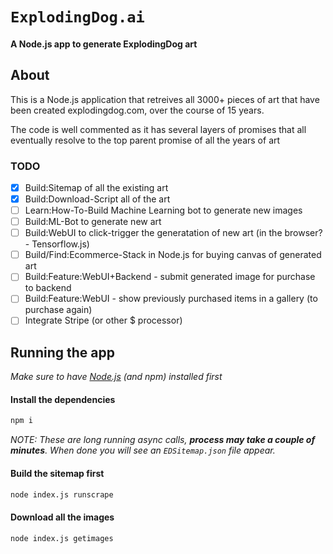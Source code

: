 # `ExplodingDog.ai`
#### A Node.js app to generate ExplodingDog art

## About

This is a Node.js application that retreives all 3000+ pieces of art that have been created explodingdog.com, over the course of 15 years.

The code is well commented as it has several layers of promises that all eventually resolve to the top parent promise of all the years of art

### TODO
- [x] Build:Sitemap of all the existing art
- [x] Build:Download-Script all of the art
- [ ] Learn:How-To-Build Machine Learning bot to generate new images
- [ ] Build:ML-Bot to generate new art
- [ ] Build:WebUI to click-trigger the generatation of new art (in the browser? - Tensorflow.js)
- [ ] Build/Find:Ecommerce-Stack in Node.js for buying canvas of generated art
- [ ] Build:Feature:WebUI+Backend - submit generated image for purchase to backend
- [ ] Build:Feature:WebUI - show previously purchased items in a gallery (to purchase again)
- [ ] Integrate Stripe (or other $ processor)

## Running the app
_Make sure to have [Node.js](https://nodejs.org/en/download/package-manager/) (and npm) installed first_

#### Install the dependencies
```bash
npm i
```

_NOTE: These are *long* running async calls, **process may take a couple of minutes**. When done you will see an `EDSitemap.json` file appear._

#### Build the sitemap first
```bash
node index.js runscrape
```

#### Download all the images
```bash
node index.js getimages
```

